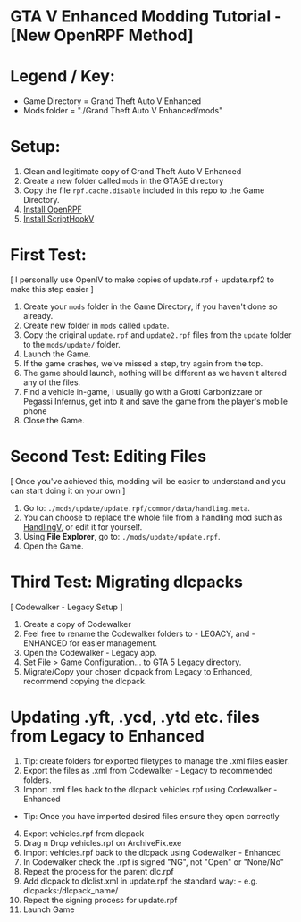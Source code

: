 # GTA V Enhanced Modding Tutorial - [New OpenRPF Method]

# Legend / Key:
- Game Directory = Grand Theft Auto V Enhanced
- Mods folder = "./Grand Theft Auto V Enhanced/mods"

# Setup:
1. Clean and legitimate copy of Grand Theft Auto V Enhanced
2. Create a new folder called `mods` in the GTA5E directory
3. Copy the file `rpf.cache.disable` included in this repo to the Game Directory.
4. [Install OpenRPF](https://www.gta5-mods.com/tools/openrpf-openiv-asi-for-gta-v-enhanced)
5. [Install ScriptHookV](https://dev-c.com/gtav/scripthookv/)


# First Test:
[ I personally use OpenIV to make copies of update.rpf + update.rpf2 to make this step easier ]
1. Create your `mods` folder in the Game Directory, if you haven't done so already.
2. Create new folder in `mods` called `update`.
3. Copy the original `update.rpf` and `update2.rpf` files from the `update` folder to the `mods/update/` folder.
4. Launch the Game.
5. If the game crashes, we've missed a step, try again from the top.
6. The game should launch, nothing will be different as we haven't altered any of the files.
7. Find a vehicle in-game, I usually go with a Grotti Carbonizzare or Pegassi Infernus, get into it and save the game from the player's mobile phone
8. Close the Game.


# Second Test: Editing Files
[ Once you've achieved this, modding will be easier to understand and you can start doing it on your own ]
1. Go to: `./mods/update/update.rpf/common/data/handling.meta`.
2. You can choose to replace the whole file from a handling mod such as [HandlingV](https://github.com/shifuguru/HandlingV), or edit it for yourself.
3. Using **File Explorer**, go to: `./mods/update/update.rpf`.
5. Open the Game.


# Third Test: Migrating dlcpacks
[ Codewalker - Legacy Setup ]
1. Create a copy of Codewalker
2. Feel free to rename the Codewalker folders to - LEGACY, and - ENHANCED for easier management.
3. Open the Codewalker - Legacy app.
4. Set File > Game Configuration... to GTA 5 Legacy directory.
4. Migrate/Copy your chosen dlcpack from Legacy to Enhanced, recommend copying the dlcpack.


# Updating .yft, .ycd, .ytd etc. files from Legacy to Enhanced
1. Tip: create folders for exported filetypes to manage the .xml files easier.
2. Export the files as .xml from Codewalker - Legacy to recommended folders.
3. Import .xml files back to the dlcpack vehicles.rpf using Codewalker - Enhanced
- Tip: Once you have imported desired files ensure they open correctly
4. Export vehicles.rpf from dlcpack
5. Drag n Drop vehicles.rpf on ArchiveFix.exe
6. Import vehicles.rpf back to the dlcpack using Codewalker - Enhanced
7. In Codewalker check the .rpf is signed "NG", not "Open" or "None/No"
8. Repeat the process for the parent dlc.rpf
9. Add dlcpack to dlclist.xml in update.rpf the standard way: - e.g. <Item>dlcpacks:/dlcpack_name/</Item>
10. Repeat the signing process for update.rpf
11. Launch Game
